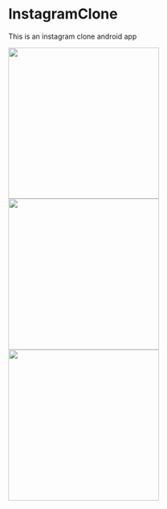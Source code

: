# InstagramClone
This is an instagram clone android app

<p float="left">

<img src="https://user-images.githubusercontent.com/33950324/95619190-d5e1a980-0a8b-11eb-830e-3cb3a14ea0e4.jpg" width="300">
<img src="https://user-images.githubusercontent.com/33950324/95620198-6c629a80-0a8d-11eb-9c96-19848503b270.jpg" width="300">
<img src="https://user-images.githubusercontent.com/33950324/95620202-6d93c780-0a8d-11eb-8730-c41bed63f038.jpg" width="300">
</p>
